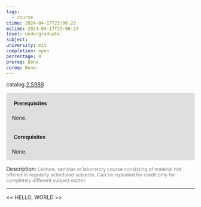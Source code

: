 ```yaml
---
tags:
  - course
ctime: 2024-04-17T23:06:23
mstime: 2024-04-17T23:06:23
level: undergraduate
subject: 
university: mit
completion: open
percentage: 0
prereq: None.
coreq: None.
---
```


catalog [2.S989](http://student.mit.edu/catalog/m2c.html#2.S989)

<span style="display: block; padding: 15px; background-color: rgb(100, 100, 100, 0.2);"><font id="m_prereq2000_0" style="display: block; font-family: Arial, sans-serif; font-weight: bold; padding: 5px">Prerequisites</font><br><span id="prereq2000_0">None.</span></span>
<span style="display: block; padding: 15px; background-color: rgb(100, 100, 100, 0.2);"><font id="m_coreq2000_0" style="display: block; font-family: Arial, sans-serif; font-weight: bold; padding: 5px">Corequisites</font><br><span id="coreq2000_0">None.</span></span>

<font style="">Description:</font>
<font style="color: grey; font-size: 0.8rem;">Lecture, seminar or laboratory course consisting of material not offered in regularly scheduled subjects. Can be repeated for credit only for completely different subject matter.</font>



---

<< HELLO, WORLD >>

